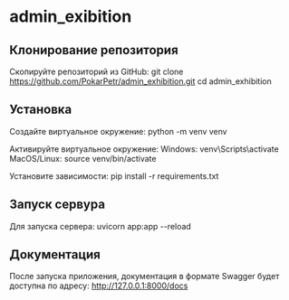 # admin_exibition

## Клонирование репозитория
Скопируйте репозиторий из GitHub:
git clone https://github.com/PokarPetr/admin_exhibition.git
cd admin_exhibition

## Установка
Создайте виртуальное окружение:
python -m venv venv

Активируйте виртуальное окружение:
Windows:
venv\Scripts\activate
MacOS/Linux:
source venv/bin/activate

Установите зависимости:
pip install -r requirements.txt

## Запуск сервура
Для запуска сервера:
uvicorn app:app --reload

## Документация
После запуска приложения, документация в формате Swagger будет доступна по адресу:
http://127.0.0.1:8000/docs
